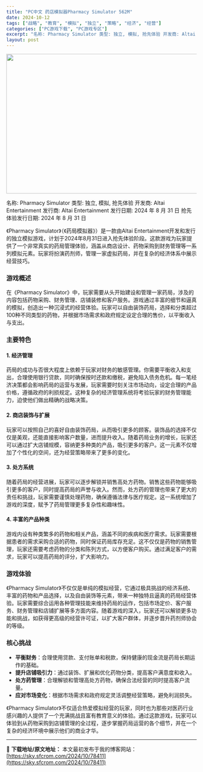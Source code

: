 ```yaml
---
title: "PC中文 药店模拟器Pharmacy Simulator 562M"
date: 2024-10-12
tags: ["战略", "教育", "模拟", "独立", "策略", "经济", "经营"]
categories: ["PC游戏下载", "PC游戏专区"]
excerpt: "名称: Pharmacy Simulator 类型: 独立, 模拟, 抢先体验 开发商: Altai Entertainment 发行商: Altai Entertainment 发行日期: 2024 年 8 月 31 日 抢先体验发行日期: 2024 年 8 月 31 日 《Pharmacy Si&hellip;"
layout: post
---
```


<img class="aligncenter size-full wp-image-78412" src="https://sky.sfcrom.com/wp-content/uploads/2024/10/2024101203252229.webp" alt="" width="660" height="370" />

名称: Pharmacy Simulator
类型: 独立, 模拟, 抢先体验
开发商: Altai Entertainment
发行商: Altai Entertainment
发行日期: 2024 年 8 月 31 日
抢先体验发行日期: 2024 年 8 月 31 日

《Pharmacy Simulator》（《药局模拟器》）是一款由Altai Entertainment开发和发行的独立模拟游戏，计划于2024年8月31日进入抢先体验阶段。这款游戏为玩家提供了一个非常真实的药局管理体验，涵盖从商店设计、药物采购到财务管理等一系列模拟元素。玩家将扮演药剂师，管理一家虚拟药局，并在复杂的经济体系中展示经营技巧。
<h3>游戏概述</h3>
在《Pharmacy Simulator》中，玩家需要从头开始建设和管理一家药局，涉及的内容包括药物采购、财务管理、店铺装修和客户服务。游戏通过丰富的细节和逼真的模拟，创造出一种沉浸式的经营体验。玩家可以自由装饰药局，选择和分类超过100种不同类型的药物，并根据市场需求和政府规定设定合理的售价，以平衡收入与支出。
<h3>主要特色</h3>
<h4>1. <strong>经济管理</strong></h4>
药局的成功与否很大程度上依赖于玩家对财务的敏感管理。你需要平衡收入和支出，合理使用银行贷款，同时确保按时还款和缴税，避免陷入债务危机。每一笔经济决策都会影响药局的运营与发展，玩家需要时刻关注市场动向，设定合理的产品价格，遵循政府的利损规定。这种复杂的经济管理系统将考验玩家的财务管理能力，迫使他们做出精确的战略决策。
<h4>2. <strong>商店装饰与扩展</strong></h4>
玩家可以按照自己的喜好自由装饰药局，从而吸引更多的顾客。装饰品的选择不仅仅是美观，还能直接影响客户数量，进而提升收入。随着药局业务的增长，玩家还可以通过扩大店铺规模，容纳更多种类的产品，吸引更多的客户。这一元素不仅增加了个性化的空间，还为经营策略带来了更多的变化。
<h4>3. <strong>处方系统</strong></h4>
随着药局的经营进展，玩家可以逐步解锁并销售高处方药物。销售这些药物能够吸引更多的客户，同时提高药局的声誉与收入。然而，处方药的管理也带来了更大的责任和挑战，玩家需要谨慎处理药物，确保遵循法律与医疗规定。这一系统增加了游戏的深度，赋予了药局管理更多复杂性和趣味性。
<h4>4. <strong>丰富的产品种类</strong></h4>
游戏内设有种类繁多的药物和相关产品，涵盖不同的疾病和医疗需求。玩家需要根据患者的需求采购合适的药物，同时保证药局库存充足。这不仅仅是药物的销售管理，玩家还需要考虑药物的分类和陈列方式，以方便客户购买。通过满足客户的需求，玩家可以提高药局的评分，扩大影响力。
<h3>游戏体验</h3>
《Pharmacy Simulator》不仅仅是单纯的模拟经营，它通过极具挑战的经济系统、丰富的药物和产品选择，以及自由装饰等元素，带来一种独特且逼真的药局经营体验。玩家需要综合运用各种管理技能来维持药局的运作，包括市场定价、客户服务、财务管理和店铺扩展等多方面内容。随着游戏的深入，玩家还可以解锁更多功能和挑战，如获得更高级的经营许可证，以扩大客户群体，并逐步晋升药剂师协会的等级。
<h3>核心挑战</h3>
<ul>
 	<li><strong>平衡财务</strong>：合理使用贷款、支付账单和税款，保持健康的现金流是药局长期运作的基础。</li>
 	<li><strong>提升店铺吸引力</strong>：通过装饰、扩展和优化药物分类，提高客户满意度和收入。</li>
 	<li><strong>处方药管理</strong>：合理解锁和管理高处方药物，确保合法经营的同时提高客户流量。</li>
 	<li><strong>应对市场变化</strong>：根据市场需求和政府规定灵活调整经营策略，避免利润损失。</li>
</ul>
《Pharmacy Simulator》不仅适合热爱模拟经营的玩家，同时也为那些对医药行业感兴趣的人提供了一个充满挑战且富有教育意义的体验。通过这款游戏，玩家可以体验到从药物采购到店铺管理的全过程，逐步掌握药局运营的各个细节，并在一个复杂的经济环境中展示他们的商业才华。

---
📖 **下载地址/原文地址：** 本文最初发布于我的博客网站：[https://sky.sfcrom.com/2024/10/78411](https://sky.sfcrom.com/2024/10/78411)
